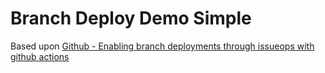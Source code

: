 # Branch Deploy Demo Simple

Based upon [Github - Enabling branch deployments through issueops with github actions](https://github.blog/2023-02-02-enabling-branch-deployments-through-issueops-with-github-actions/)
